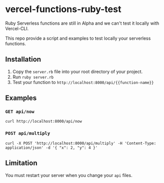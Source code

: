 # vercel-functions-ruby-test

Ruby Serverless functions are still in Alpha and we can't test it locally
with Vercel-CLI.

This repo provide a script and examples to test locally your serverless functions.

## Installation

1. Copy the `server.rb` file into your root directory of your project.
2. Run `ruby server.rb`
3. Test your function to `http://localhost:8000/api/{{function-name}}`

## Examples

### `GET api/now`

```shell
curl http://localhost:8000/api/now
```

### `POST api/multiply`

```shell
curl -X POST 'http://localhost:8000/api/multiply' -H 'Content-Type: application/json' -d '{ "x": 2, "y": 4 }'
```

## Limitation

You must restart your server when you change your `api` files.


